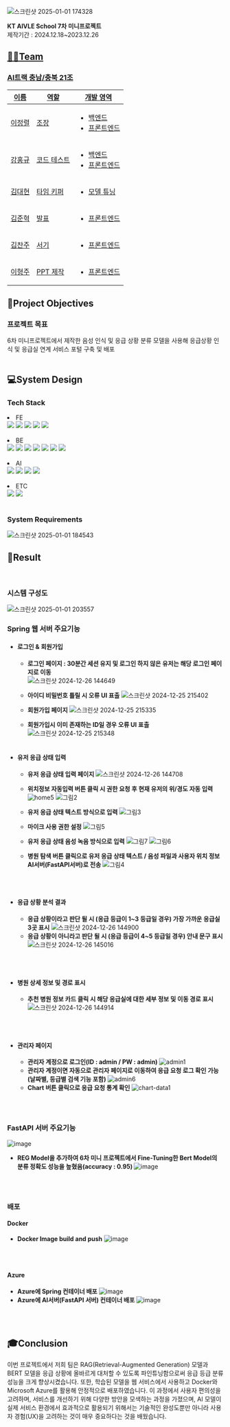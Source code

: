 
![스크린샷 2025-01-01 174328](https://github.com/user-attachments/assets/3b2f0506-136c-4a51-ac93-96d09a2013e2)

**KT AIVLE School 7차 미니프로젝트**
<br>
제작기간 : 2024.12.18~2023.12.26

## <u>👨‍🔧Team
 ### AI트랙 충남/충북 21조
<table>
    <thead>
        <tr>
            <th>이름</th>
            <th>역할</th>
            <th>개발 영역</th>
        </tr>
    </thead>
    <tbody>
      <tr>
            <td>이정렬</td>
            <td>  
                조장
            </td>
            <td>
              <ul>
                  <li>백엔드</li>
                  <li>프론트엔드</li>
              </ul>
            </td>
        </tr>
        <tr>
            <td>강홍규</td>
            <td>  
                코드 테스트
            </td>
            <td>
              <ul>
                  <li>백엔드</li>
                  <li>프론트엔드</li>
              </ul>
            </td>
        </tr>
        <tr>
            <td>김대현</td>
            <td>  
                타임 키퍼
            </td>
            <td>
              <ul>
                  <li>모델 튜닝</li>
              </ul>
            </td>
        </tr>
        <tr>
            <td>김준혁</td>
            <td>  
                 발표
            </td>
            <td>
              <ul>
                  <li>프론트엔드</li>
              </ul>
            </td>
        </tr>
        <tr>
          <td>김찬주</td>
            <td>  
                 서기
            </td>
            <td>
              <ul>
                  <li>프론트엔드</li>
              </ul>
            </td>
        </tr>
        <tr>
          <td>이형주</td>
            <td>  
                PPT 제작
            </td>
            <td>
              <ul>
                  <li>프론트엔드</li>
              </ul>
            </td>
        </tr>
    </tbody>
</table>


## </u> 🧐Project Objectives
<h3>프로젝트 목표</h3>
6차 미니프로젝트에서 제작한 음성 인식 및 응급 상황 분류 모델을 사용해 응급상황 인식 및 응급실 연계 서비스 포털 구축 및 배포 

  <br>
  <br>
  
## 💻System Design

<h3> Tech Stack </h3>
<li>FE</li>
<div align="left">
  <img src="https://img.shields.io/badge/html5-E34F26?style=flat&logo=html5&logoColor=white" />
  <img src="https://img.shields.io/badge/css3-1572B6?style=flat&logo=css3&logoColor=white" />
  <img src="https://img.shields.io/badge/javascript-F7DF1E?style=flat&logo=javascript&logoColor=white" />
  <img src="https://img.shields.io/badge/Bootstrap-7952B3?style=flat&logo=bootstrap&logoColor=white" />
  <img src="https://img.shields.io/badge/NaverMaps-03C75A?style=flat&logo=naver&logoColor=white" />
</div>
<br>

<li>BE</li>
<div align="left">
  <img src="https://img.shields.io/badge/Java-007396?style=flat&logo=Conda-Forge&logoColor=white" />
  <img src="https://img.shields.io/badge/Spring-6DB33F?style=flat&logo=Spring&logoColor=white" />
	<img src="https://img.shields.io/badge/Gradle-02303A?style=flat&logo=gradle&logoColor=white" />
  <img src="https://img.shields.io/badge/Intellij%20IDE-000000?style=flat&logo=intellijidea&logoColor=white" />
	<img src="https://img.shields.io/badge/Tomcat-F8DC75?style=flat&logo=ApacheTomcat&logoColor=white" />
  <img src="https://img.shields.io/badge/FastAPI-009688?style=flat&logo=fastapi&logoColor=white" />
  <img src="https://img.shields.io/badge/SQLite-003B57?style=flat&logo=sqlite&logoColor=white" />
  </div>
  <br>
  
<li>AI</li>
<div align="left">
  <img src="https://img.shields.io/badge/Python-007396?style=flat&logo=python&logoColor=white" />
  <img src="https://img.shields.io/badge/Keras-D00000?style=flat&logo=keras&logoColor=white" />
  <img src="https://img.shields.io/badge/OpenAI-412991?style=flat&logo=openai&logoColor=white" />
  <img src="https://img.shields.io/badge/pandas-150458?style=flat&logo=pandas&logoColor=white"/>
</div>
<br>
<li>ETC</li>
<div align="left">
	  <img src="https://img.shields.io/badge/GitHub-181717?style=flat&logo=GitHub&logoColor=white" />
    <img src="https://img.shields.io/badge/Docker-2496ED?style=flat&logo=docker&logoColor=white" />
</div>
<br>

### System Requirements

![스크린샷 2025-01-01 184543](https://github.com/user-attachments/assets/23a450b2-529c-47c2-acdc-92d90c764547)


## 📲Result

<br>

   ### 시스템 구성도
![스크린샷 2025-01-01 203557](https://github.com/user-attachments/assets/7f64e0e4-c0fc-4859-b3ce-d82a98c72c87)


  ### Spring 웹 서버 주요기능
   - #### 로그인 & 회원가입 
      - <b>로그인 페이지 : 30분간 세션 유지 및 로그인 하지 않은 유저는 해당 로그인 페이지로 이동</b><br>
      ![스크린샷 2024-12-26 144649](https://github.com/user-attachments/assets/cf92958b-91de-413b-b6d7-ba346e05d7fe)
	<br>
      - <b>아이디 비밀번호 틀릴 시 오류 UI 표출</b>
	![스크린샷 2024-12-25 215402](https://github.com/user-attachments/assets/ad551afd-d280-4140-8a46-6e3c38d0d267)

      - <b>회원가입 페이지</b>
	![스크린샷 2024-12-25 215335](https://github.com/user-attachments/assets/7e5f2f06-ee33-4327-b618-829a242d8efb)

      - <b>회원가입시 이미 존재하는 ID일 경우 오류 UI 표출</b>
 	![스크린샷 2024-12-25 215348](https://github.com/user-attachments/assets/24b33e0a-3df3-4973-bd8b-c54223d8aafa)
<br><br>
 - #### 유저 응급 상태 입력
      - <b>유저 응급 상태 입력 페이지</b>
	![스크린샷 2024-12-26 144708](https://github.com/user-attachments/assets/0597bacb-595c-4a04-87f0-190350bfa99e)

      - <b>위치정보 자동입력 버튼 클릭 시 권한 요청 후 현재 유저의 위/경도 자동 입력</b>
	![home5](https://github.com/user-attachments/assets/977b52e5-c180-4ff8-bcbe-8eee2bbaf85d)
	![그림2](https://github.com/user-attachments/assets/7d1271c9-6ef7-47cb-88f6-4ca46b397a9b)

      - <b>유저 응급 상태 텍스트 방식으로 입력</b>
	![그림3](https://github.com/user-attachments/assets/27c65e4d-f671-49ed-911c-3ca2d637bfce)


      - <b>마이크 사용 권한 설정</b>
	![그림5](https://github.com/user-attachments/assets/a24da623-acce-4f4c-a690-d13e3be708ff)

      - <b>유저 응급 상태 음성 녹음 방식으로 입력</b>
	![그림7](https://github.com/user-attachments/assets/a71b2894-d577-4a3a-be10-c14cd31f50f4)
	![그림6](https://github.com/user-attachments/assets/37509186-27e3-4891-b521-462c80b92ab7)

      - <b>병원 탐색 버튼 클릭으로 유저 응급 상태 텍스트 / 음성 파일과 사용자 위치 정보 AI서버(FastAPI서버)로 전송</b>
	![그림4](https://github.com/user-attachments/assets/1864a329-8513-4ff5-90d1-91416148dc16)
	

<br><br>
 - #### 응급 상황 분석 결과
      - <b>응급 상황이라고 판단 될 시 (응급 등급이 1~3 등급일 경우) 가장 가까운 응급실 3곳 표시</b>
      	![스크린샷 2024-12-26 144900](https://github.com/user-attachments/assets/0ade8e47-7b73-4785-af4d-5d73d838d1f3)
      - <b>응급 상황이 아니라고 판단 될 시 (응급 등급이 4~5 등급일 경우) 안내 문구 표시</b>
	![스크린샷 2024-12-26 145016](https://github.com/user-attachments/assets/0f203d1a-1c1c-4c37-a071-6f6c37ff3c73)

<br><br>
- #### 병원 상세 정보 및 경로 표시
	- <b>추천 병원 정보 카드 클릭 시 해당 응급실에 대한 세부 정보 및 이동 경로 표시</b>
	![스크린샷 2024-12-26 144914](https://github.com/user-attachments/assets/7a3b7719-482f-4e27-a384-2df27bbcec94)



<br><br>
  - #### 관리자 페이지
	- <b>관리자 계정으로 로그인(ID : admin / PW : admin)</b>
	![admin1](https://github.com/user-attachments/assets/0c313e20-b1bd-4f37-b4d6-9e0215c9fd43)
	- <b>관리자 계정이면 자동으로 관리자 페이지로 이동하여 응급 요청 로그 확인 가능(날짜별, 등급별 검색 기능 포함)</b>
	![admin6](https://github.com/user-attachments/assets/1cf6e49d-f90c-4f02-9f8a-1fa6228da138)
	- <b>Chart 버튼 클릭으로 응급 요청 통계 확인</b>
	![chart-data1](https://github.com/user-attachments/assets/58f39f73-2467-46f0-90e7-d594208e5067)



<br><br>
### FastAPI 서버 주요기능
![image](https://github.com/user-attachments/assets/b31e5363-f4f0-4acd-9287-7dc03065691c)
<br>
- <b>REG Model을 추가하여 6차 미니 프로젝트에서 Fine-Tuning한 Bert Model의 분류 정확도 성능을 높혔음(accuracy : 0.95) </b>
  ![image](https://github.com/user-attachments/assets/d5b75e1d-fda5-4088-8c8b-6fb2f7129f43)


      
<br><br>
  ### 배포
#### Docker
   - <b>Docker Image build and push</b>
	![image](https://github.com/user-attachments/assets/15d554c0-cb17-4022-9a19-46fb7310b361)


<br><br>
#### Azure
   - <b>Azure에 Spring 컨테이너 배포</b>
     ![image](https://github.com/user-attachments/assets/4b3c5ae7-a0bc-44b8-94c3-a0d87d21d33d)
- <b>Azure에 AI서버(FastAPI 서버) 컨테이너 배포</b>
![image](https://github.com/user-attachments/assets/252d7b85-0094-449b-b4e3-3f7e014877f7)

<br><br>

  ## 🎓Conclusion
이번 프로젝트에서 저희 팀은 RAG(Retrieval-Augmented Generation) 모델과 BERT 모델을 응급 상황에 올바르게 대처할 수 있도록 파인튜닝함으로써 응급 등급 분류 성능을 크게 향상시켰습니다. 또한, 학습된 모델을 웹 서비스에서 사용하고 Docker와 Microsoft Azure를 활용해 안정적으로 배포하였습니다. 이 과정에서 사용자 편의성을 고려하며, 서비스를 개선하기 위해 다양한 방안을 모색하는 과정을 가졌으며, AI 모델이 실제 서비스 환경에서 효과적으로 활용되기 위해서는 기술적인 완성도뿐만 아니라 사용자 경험(UX)을 고려하는 것이 매우 중요하다는 것을 배웠습니다.

<br><br>
